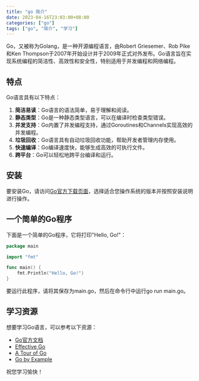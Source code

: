 ```yaml
---
title: "go 简介"
date: 2023-04-16T23:03:00+08:00
categories: ["go"]
tags: ["go", "简介", "学习"]
---
```


Go，又被称为Golang，是一种开源编程语言，由Robert Griesemer、Rob Pike和Ken Thompson于2007年开始设计并于2009年正式对外发布。Go语言旨在实现系统编程的简洁性、高效性和安全性，特别适用于并发编程和网络编程。

## 特点

Go语言具有以下特点：

<!-- more -->

1. **简洁易读**：Go语言的语法简单，易于理解和阅读。
2. **静态类型**：Go是一种静态类型语言，可以在编译时检查类型错误。
3. **并发支持**：Go内置了并发编程支持，通过Goroutines和Channels实现高效的并发编程。
4. **垃圾回收**：Go语言具有自动垃圾回收功能，帮助开发者管理内存使用。
5. **快速编译**：Go编译速度快，能够生成高效的可执行文件。
6. **跨平台**：Go可以轻松地跨平台编译和运行。

## 安装

要安装Go，请访问[Go官方下载页面](https://golang.org/dl/)，选择适合您操作系统的版本并按照安装说明进行操作。

## 一个简单的Go程序

下面是一个简单的Go程序，它将打印"Hello, Go!"：

```go
package main

import "fmt"

func main() {
    fmt.Println("Hello, Go!")
}
```

要运行此程序，请将其保存为main.go，然后在命令行中运行go run main.go。

## 学习资源

想要学习Go语言，可以参考以下资源：

- [Go官方文档](https://golang.org/doc/)
- [Effective Go](https://golang.org/doc/effective_go.html)
- [A Tour of Go](https://tour.golang.org/)
- [Go by Example](https://gobyexample.com/)

祝您学习愉快！
